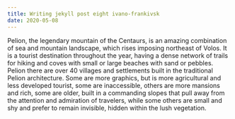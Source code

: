 ```yaml
---
title: Writing jekyll post eight ivano-frankivsk
date: 2020-05-08
---
```


Pelion, the legendary mountain of the Centaurs, is an amazing combination of sea and mountain landscape, which rises imposing northeast of Volos. It is a tourist destination throughout the year, having a dense network of trails for hiking and coves with small or large beaches with sand or pebbles. Pelion there are over 40 villages and settlements built in the traditional Pelion architecture. Some are more graphics, but is more agricultural and less developed tourist, some are inaccessible, others are more mansions and rich, some are older, built in a commanding slopes that pull away from the attention and admiration of travelers, while some others are small and shy and prefer to remain invisible, hidden within the lush vegetation.
